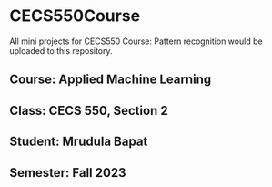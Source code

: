 # CECS550Course
All mini projects for CECS550 Course: Pattern recognition would be uploaded to this repository.

## Course: Applied Machine Learning 
## Class: CECS 550, Section 2
## Student: Mrudula Bapat
## Semester: Fall 2023

